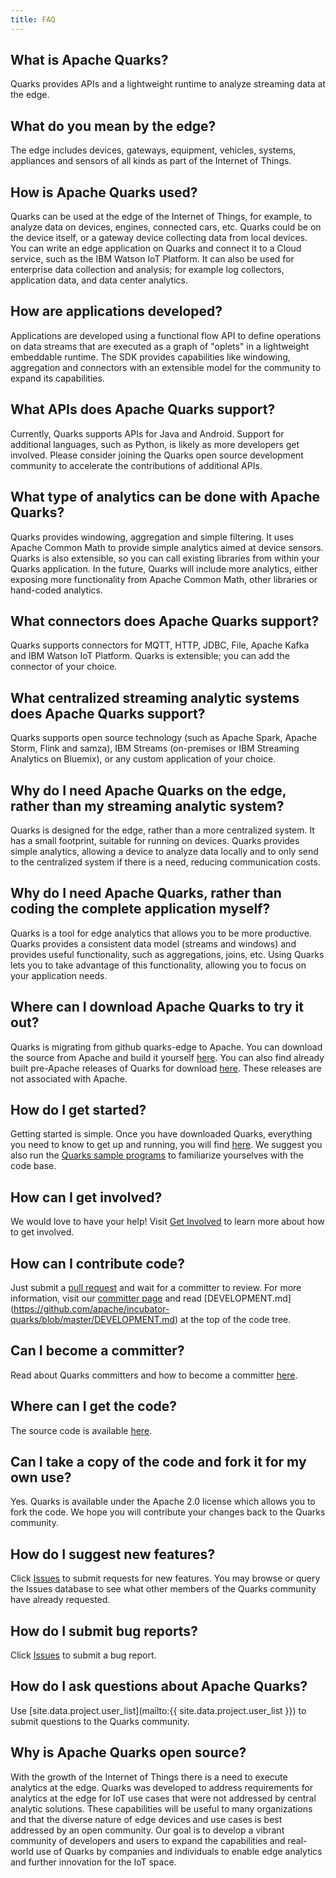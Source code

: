 ```yaml
---
title: FAQ  
---
```

## What is Apache Quarks?

Quarks provides APIs and a lightweight runtime to analyze streaming data at the edge.

## What do you mean by the edge?

The edge includes devices, gateways, equipment, vehicles, systems, appliances and sensors of all kinds as part of the Internet of Things.

## How is Apache Quarks used?

Quarks can be used at the edge of the Internet of Things, for example, to analyze data on devices, engines, connected cars, etc.  Quarks could be on the device itself, or a gateway device collecting data from local devices.  You can write an edge application on Quarks and connect it to a Cloud service, such as the IBM Watson IoT Platform. It can also be used for enterprise data collection and analysis; for example log collectors, application data, and data center analytics.

## How are applications developed?

Applications are developed using a functional flow API to define operations on data streams that are executed as a graph of "oplets" in a lightweight embeddable runtime.  The SDK provides capabilities like windowing, aggregation and connectors with an extensible model for the community to expand its capabilities.

## What APIs does Apache Quarks support?

Currently, Quarks supports APIs for Java and Android. Support for additional languages, such as Python, is likely as more developers get involved.  Please consider joining the Quarks open source development community to accelerate the contributions of additional APIs.

## What type of analytics can be done with Apache Quarks?

Quarks provides windowing, aggregation and simple filtering. It uses Apache Common Math to provide simple analytics aimed at device sensors.  Quarks is also extensible, so you can call existing libraries from within your Quarks application.  In the future, Quarks will include more analytics, either exposing more functionality from Apache Common Math, other libraries or hand-coded analytics.

## What connectors does Apache Quarks support?

Quarks supports connectors for MQTT, HTTP, JDBC, File, Apache Kafka and IBM Watson IoT Platform.  Quarks is extensible; you can add the connector of your choice.

## What centralized streaming analytic systems does Apache Quarks support?

Quarks supports open source technology (such as Apache Spark, Apache Storm, Flink and samza), IBM Streams (on-premises or IBM Streaming Analytics on Bluemix), or any custom application of your choice.

## Why do I need Apache Quarks on the edge, rather than my streaming analytic system?

Quarks is designed for the edge, rather than a more centralized system.  It has a small footprint, suitable for running on devices.  Quarks provides simple analytics, allowing a device to analyze data locally and to only send to the centralized system if there is a need, reducing communication costs.

## Why do I need Apache Quarks, rather than coding the complete application myself?

Quarks is a tool for edge analytics that allows you to be more productive. Quarks provides a consistent data model (streams and windows) and provides useful functionality, such as aggregations, joins, etc. Using Quarks lets you to take advantage of this functionality, allowing you to focus on your application needs.

## Where can I download Apache Quarks to try it out?

Quarks is migrating from github quarks-edge to Apache. You can download the source from Apache and build it yourself [here](https://github.com/apache/incubator-quarks).  You can also  find already built pre-Apache releases of Quarks for download [here](https://github.com/quarks-edge/quarks/releases/latest). These releases are not associated with Apache.

## How do I get started?

Getting started is simple. Once you have downloaded Quarks, everything you need to know to get up and running, you will find [here](quarks-getting-started). We suggest you also run the [Quarks sample programs](samples) to familiarize yourselves with the code base.

## How can I get involved?

 We would love to have your help! Visit [Get Involved](community) to learn more about how to get involved.

## How can I contribute code?

Just submit a [pull request](https://github.com/apache/incubator-quarks) and wait for a committer to review.  For more information, visit our [committer page](committers) and read [DEVELOPMENT.md] (https://github.com/apache/incubator-quarks/blob/master/DEVELOPMENT.md) at the top of the code tree.

## Can I become a committer?

Read about Quarks committers and how to become a committer [here](committers).

## Where can I get the code?

The source code is available [here](https://github.com/apache/incubator-quarks).

## Can I take a copy of the code and fork it for my own use?

Yes. Quarks is available under the Apache 2.0 license which allows you to fork the code.  We hope you will contribute your changes back to the Quarks community.

## How do I suggest new features?

Click [Issues](https://issues.apache.org/jira/browse/QUARKS)
 to submit requests for new features. You may browse or query the Issues database to see what other members of the Quarks community have already requested.

## How do I submit bug reports?

Click [Issues](https://issues.apache.org/jira/browse/QUARKS) to submit a bug report.

## How do I ask questions about Apache Quarks?

Use [site.data.project.user_list](mailto:{{ site.data.project.user_list }}) to submit questions to the Quarks community.

## Why is Apache Quarks open source?

With the growth of the Internet of Things there is a need to execute analytics at the edge. Quarks was developed to address requirements for analytics at the edge for IoT use cases that were not addressed by central analytic solutions.  These capabilities will be useful to many organizations and that the diverse nature of edge devices and use cases is best addressed by an open community.  Our goal is to develop a vibrant community of developers and users to expand the capabilities and real-world use of Quarks by companies and individuals to enable edge analytics and further innovation for the IoT space.
